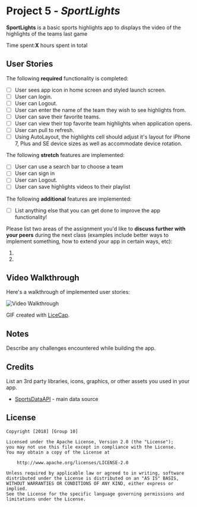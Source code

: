 # Project 5 - *SportLights*

**SportLights** is a basic sports highlights app to displays the video of the highlights of the teams last game

Time spent:**X** hours spent in total

## User Stories

The following **required** functionality is completed:
- [ ] User sees app icon in home screen and styled launch screen.
- [ ] User can login. 
- [ ] User can Logout. 
- [ ] User can enter the name of the team they wish to see highlights from.
- [ ] User can save their favorite teams. 
- [ ] User can view their top favorite team highlights when application opens.
- [ ] User can pull to refresh. 
- [ ] Using AutoLayout, the highlights cell should adjust it's layout for iPhone 7, Plus and SE device sizes as well as accommodate device rotation. 

The following **stretch** features are implemented:

- [ ] User can use a search bar to choose a team 
- [ ] User can sign in 
- [ ] User can Logout. 
- [ ] User can save highlights videos to their playlist

The following **additional** features are implemented:

- [ ] List anything else that you can get done to improve the app functionality!

Please list two areas of the assignment you'd like to **discuss further with your peers** during the next class (examples include better ways to implement something, how to extend your app in certain ways, etc):

1.
2.

## Video Walkthrough

Here's a walkthrough of implemented user stories:

<img src='http://i.imgur.com/link/to/your/gif/file.gif' title='Video Walkthrough' width='' alt='Video Walkthrough' />

GIF created with [LiceCap](http://www.cockos.com/licecap/).

## Notes

Describe any challenges encountered while building the app.

## Credits

List an 3rd party libraries, icons, graphics, or other assets you used in your app.

- [SportsDataAPI](https://www.mysportsfeeds.com/data-feeds/api-docs/) - main data source

## License

    Copyright [2018] [Group 10]

    Licensed under the Apache License, Version 2.0 (the "License");
    you may not use this file except in compliance with the License.
    You may obtain a copy of the License at

        http://www.apache.org/licenses/LICENSE-2.0

    Unless required by applicable law or agreed to in writing, software
    distributed under the License is distributed on an "AS IS" BASIS,
    WITHOUT WARRANTIES OR CONDITIONS OF ANY KIND, either express or implied.
    See the License for the specific language governing permissions and
    limitations under the License.

